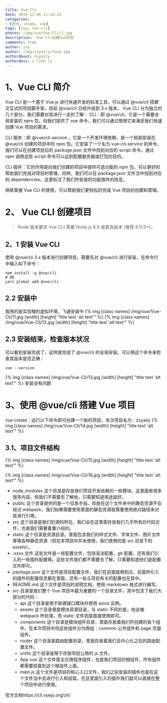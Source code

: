 ```yaml
---
title: Vue-Cli
date: 2019-11-06 11:14:24
categories:
- [技术, study, vue]
tags: [vue, vue-cli]
photos: /img/vue/Vue-Cli/1.jpg
description:  Vue-Cli创建Vue项目
comments: true
author: zxy
avatar: /img/zxyaily/food.jpg
authorAbout: zxyaily
authordesc: i like ly
---
```

# 1、Vue CLI 简介
Vue CLI 是一个基于 Vue.js 进行快速开发的标准工具，可以通过 @vue/cli 搭建交互式的项目脚手架，目前 @vue/cli 已经升级到 3.x 版本。 Vue CLI 分为独立的几个部分，我们需要对其进行一定的了解：
CLI：即 @vue/cli，它是一个需要全局安装的 npm 包，向我们提供了 vue 命令，我们可以通过使用它来满足我们快速创建 Vue 项目的需求。

CLI 服务：即 @vue/cli-service ，它是一个开发环境依赖，是一个局部安装在 @vue/cli 创建的项目中的 npm 包。它安装了一个名为 vue-cli-service 的命令，我们可以在创建项目后的 packsge.json 文件中找到对应的 script 命令。通过 npm 调用这些 script 命令可以达到配置服务器或打包的目的。

CLI 插件：它的作用是向我们创建的项目中提供可选功能的 npm 包，可以更好的帮助我们完成对项目的管理。同样，我们可以在 package.json 文件当中找到对应的 dependencies，这里标注了我们所安装的功能插件的信息。

熟练掌握 Vue CLI 的使用，可以帮助我们更轻松的完成 Vue 项目的创建和管理。

# 2、 Vue CLI 创建项目
>Node 版本要求
 Vue CLI 需要 Node.js 8.9 或更高版本 (推荐 8.11.0+)。

## 2、1 安装 Vue CLI
使用 @vue/cli 3.x 版本进行创建项目，需要先对 @vue/cli 进行安装，在命令行中输入如下命令：

    npm install -g @vue/cli
    # OR
    yarn global add @vue/cli

## 2.2 安装中
我用的是实验楼的虚拟环境，飞速安装中
{% img [class names] /img/vue/Vue-Cli/11.jpg [width] [height] "title text 'alt text'" %}
{% img [class names] /img/vue/Vue-Cli/12.jpg [width] [height] "title text 'alt text'" %}

## 2.3 安装结束，检查版本状况
可以看到安装完成了，这样就完成了 @vue/cli 的全局安装。可以用这个命令来检查其版本是否正确：
    
    vue --version

{% img [class names] /img/vue/Vue-Cli/13.jpg [width] [height] "title text 'alt text'" %}
安装没有问题

# 3、使用 @vue/cli 搭建 Vue 项目
vue create：运行以下命令即可创建一个新的项目，本次项目名为：zxyaily
{% img [class names] /img/vue/Vue-Cli/14.jpg [width] [height] "title text 'alt text'" %}
  
## 3.1、项目文件结构
{% img [class names] /img/vue/Vue-Cli/15.jpg [width] [height] "title text 'alt text'" %}

{% img [class names] /img/vue/Vue-Cli/16.jpg [width] [height] "title text 'alt text'" %}

- node_modules 这个目录是存放我们项目开发依赖的一些模块。这里面有很多很多内容，但我们不需要去了解他，只需要知道用途就好。
- public 这个目录提供的是一个应急手段。存放在这个文件夹中的静态资源不会经过 webpack，我们如果需要使用里面的静态资源就需要使用绝对路径来对其进行引用。
- src 这个目录是我们的源码所在。我们会在这里面存放我们几乎所有的代码文件，也是我们需要着重介绍的。
- static 这个目录是资源目录。里面包含我们的样式文件、字体文件、图片文件等等各种静态资源（但在本项目中并未使用，我们使用的是 src 目录下的 assets）。
- .xxxx 文件 这些文件是一些配置文件，包括语法配置，git 配置，还有我们引入的一些插件配置等。这些文件我们都不需要去了解，只需要知道他们是配置文件即可。
- package.json 这个文件是项目配置文件，我们在前面就用到过，前面所引入的插件的配置信息都在里面，还有一些与项目有关的配置也在其中。
- README.md 这个文件是项目的说明文档，使用 markdown 格式进行编写。
- src 目录是我们整个 Vue 项目中最为重要的一个目录文件，其中包含了我们大部分的代码：
    - api 这个目录是用于新建接口模块并使用 axios 实例。
    - assets 这个目录便是模块资源目录，与 static 不同的是，他会被 webpack 所处理，而 static 文件则是直接使用即可。
    - components 这个目录是模块组件目录，里面存放着我们所创建的各个组件，在本次项目中将这些组件分为两组：common 公共组件和 page 页面组件。
    - router 这个目录是路由配置目录，里面存放着我们去中心化之后的路由配置文件。
    - untils 这个目录是用于存放项目公用的 js 文件。
    - App.vue 这个文件是主应用程序组件，也是我们项目的根组件，所有组件都需要挂载到这个根组件上面。
    - main.js 这个文件是项目的核心入口文件，我们之前安装的插件也是在这个文件当中去进行引入和挂载，在这里面引入的插件我们就可以直接在整个项目中进行使用。

官方文档https://cli.vuejs.org/zh/
